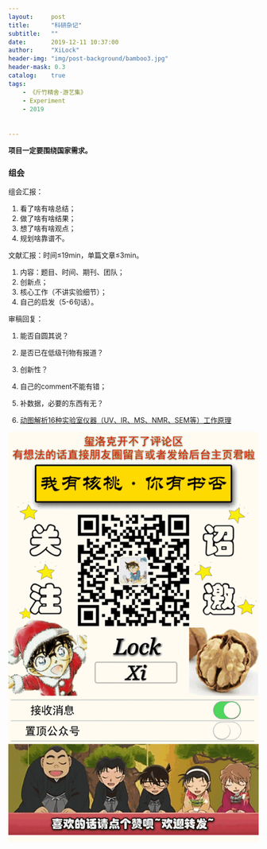 ```yaml
---
layout:     post
title:      "科研杂记"
subtitle:   ""
date:       2019-12-11 10:37:00
author:     "XiLock"
header-img: "img/post-background/bamboo3.jpg"
header-mask: 0.3
catalog:    true
tags:
    - 《斤竹精舍·游艺集》
    - Experiment
    - 2019


---
```


**项目一定要围绕国家需求。**

### 组会

组会汇报：
1. 看了啥有啥总结；
1. 做了啥有啥结果；
1. 想了啥有啥观点；
1. 规划啥靠谱不。

文献汇报：时间≤19min，单篇文章≤3min。  

1. 内容：题目、时间、期刊、团队；
1. 创新点；
1. 核心工作（不讲实验细节）；
1. 自己的启发（5-6句话）。

审稿回复：
1. 能否自圆其说？
1. 是否已在低级刊物有报道？
1. 创新性？
1. 自己的comment不能有错；
1. 补数据，必要的东西有无？




1. [动图解析16种实验室仪器（UV、IR、MS、NMR、SEM等）工作原理](https://mp.weixin.qq.com/s/b7B8-TGv8pAYEbrtLjYlFQ)

![](/img/wc-tail.GIF)
